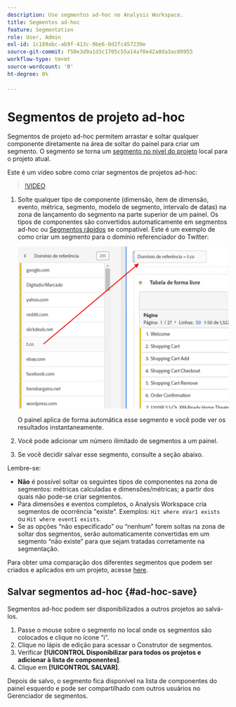 ```yaml
---
description: Use segmentos ad-hoc no Analysis Workspace.
title: Segmentos ad-hoc
feature: Segmentation
role: User, Admin
exl-id: 1c189abc-ab9f-413c-9be6-0d2fc457230e
source-git-commit: f50e3d9a1d3c1705c55a14af0e42a0da3ac00955
workflow-type: tm+mt
source-wordcount: '0'
ht-degree: 0%

---
```


# Segmentos de projeto ad-hoc

Segmentos de projeto ad-hoc permitem arrastar e soltar qualquer componente diretamente na área de soltar do painel para criar um segmento. O segmento se torna um [segmento no nível do projeto](https://experienceleague.adobe.com/docs/analytics/analyze/analysis-workspace/components/segments/quick-segments.html?#what-are-project-only-segments%3F) local para o projeto atual.

Este é um vídeo sobre como criar segmentos de projetos ad-hoc:

>[!VIDEO](https://video.tv.adobe.com/v/23978/?quality=12)

1. Solte qualquer tipo de componente (dimensão, item de dimensão, evento, métrica, segmento, modelo de segmento, intervalo de datas) na zona de lançamento do segmento na parte superior de um painel. Os tipos de componentes são convertidos automaticamente em segmentos ad-hoc ou [Segmentos rápidos](https://experienceleague.adobe.com/docs/analytics/analyze/analysis-workspace/components/segments/quick-segments.html?lang=pt-BR) se compatível.
Este é um exemplo de como criar um segmento para o domínio referenciador do Twitter:

   ![](assets/ad-hoc1.png)

   O painel aplica de forma automática esse segmento e você pode ver os resultados instantaneamente.

1. Você pode adicionar um número ilimitado de segmentos a um painel.
1. Se você decidir salvar esse segmento, consulte a seção abaixo.

Lembre-se:

* **Não** é possível soltar os seguintes tipos de componentes na zona de segmentos: métricas calculadas e dimensões/métricas; a partir dos quais não pode-se criar segmentos.
* Para dimensões e eventos completos, o Analysis Workspace cria segmentos de ocorrência &quot;existe&quot;. Exemplos: `Hit where eVar1 exists` ou `Hit where event1 exists`.
* Se as opções “não especificado” ou “nenhum” forem soltas na zona de soltar dos segmentos, serão automaticamente convertidas em um segmento “não existe” para que sejam tratadas corretamente na segmentação.

Para obter uma comparação dos diferentes segmentos que podem ser criados e aplicados em um projeto, acesse [here](/help/analyze/analysis-workspace/components/segments/t-freeform-project-segment.md).

## Salvar segmentos ad-hoc {#ad-hoc-save}

Segmentos ad-hoc podem ser disponibilizados a outros projetos ao salvá-los.

1. Passe o mouse sobre o segmento no local onde os segmentos são colocados e clique no ícone “i”.
1. Clique no lápis de edição para acessar o Construtor de segmentos.
1. Verificar **[!UICONTROL Disponibilizar para todos os projetos e adicionar à lista de componentes]**.
1. Clique em **[!UICONTROL SALVAR]**.

Depois de salvo, o segmento fica disponível na lista de componentes do painel esquerdo e pode ser compartilhado com outros usuários no Gerenciador de segmentos.
